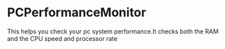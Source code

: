 # PCPerformanceMonitor
This helps you check your pc system performance.It checks both the RAM and the CPU speed and processor rate
